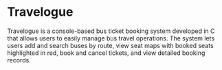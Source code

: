 # Travelogue
Travelogue is a console-based bus ticket booking system developed in C that allows users to easily manage bus travel operations. The system lets users add and search buses by route, view seat maps with booked seats highlighted in red, book and cancel tickets, and view detailed booking records. 

